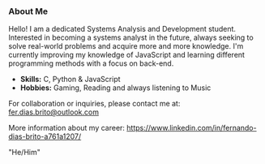 ### About Me

Hello! I am a dedicated Systems Analysis and Development student. Interested in becoming a systems analyst in the future, always seeking to solve real-world problems and acquire more and more knowledge.
I'm currently improving my knowledge of JavaScript and learning different programming methods with a focus on back-end.

- **Skills:** C, Python & JavaScript
- **Hobbies:** Gaming, Reading and always listening to Music

For collaboration or inquiries, please contact me at: fer.dias.brito@outlook.com

More information about my career: https://www.linkedin.com/in/fernando-dias-brito-a761a1207/

"He/Him"
